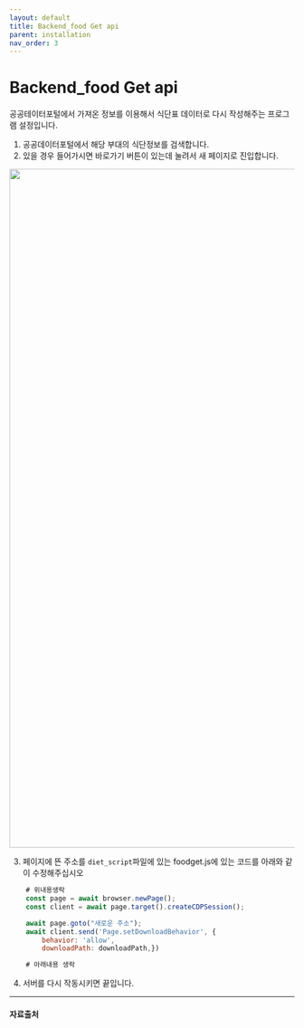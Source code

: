 ```yaml
---
layout: default
title: Backend_food Get api
parent: installation
nav_order: 3
---
```

# Backend_food Get api
공공테이터포털에서 가져온 정보를 이용해서 식단표 데이터로 다시 작성해주는 프로그램 설정입니다.

1. 공공데이터포털에서 해당 부대의 식단정보를 검색합니다.
2. 있을 경우 들어가시면 바로가기 버튼이 있는데 눌려서 새 페이지로 진입합니다.<br>

<center>
<img style="object-fit:fill; height:30vh; width:auto" src="../../../assets/images/vas2fc.jpg"/>
</center>

3. 페이지에 뜬 주소를 `diet_script`파일에 있는 foodget.js에 있는 코드를 아래와 같이 수정해주십시오

```js
    # 위내용생락
    const page = await browser.newPage();
    const client = await page.target().createCDPSession();

    await page.goto("새로운 주소");
    await client.send('Page.setDownloadBehavior', {
        behavior: 'allow',
        downloadPath: downloadPath,})

    # 아래내용 생락
```

4. 서버를 다시 작동시키면 끝입니다.

---

#### 자료출처

